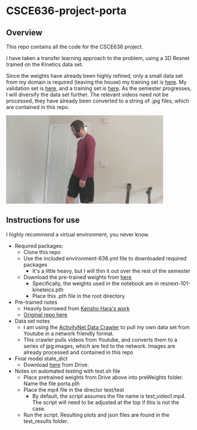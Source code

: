 # CSCE636-project-porta
## Overview

This repo contains all the code for the CSCE636 project.

I have taken a transfer learning approach to the problem, using a 3D Resnet trained on the Kinetics data set. 

Since the weights have already been highly refined, only a small data set from my domain is required (leaving the house) my training set is [here](https://youtu.be/p8XmS7LYZ8Q). My validation set is [here](https://youtu.be/FYVzdUH5qqc), and a training set is [here](https://youtu.be/aaDWt2fIZXo). As the semester progresses, I will diversify the data set further. The relevant videos need not be processed, they have already been converted to a string of .jpg files, which are contained in this repo. 

![Closing the door (returning)](https://raw.githubusercontent.com/tdgriffith/CSCE636-project-porta/master/videos/jpg_door/train/returning/p8XmS7LYZ8Q_000108_000112/image_00011.jpg)

## Instructions for use
I highly recommend a virtual environment, you never know.
- Required packages:
    - Clone this repo
    - Use the included environment-636.yml file to downloaded required packages
        - It's a little heavy, but I will thin it out over the rest of the semester
    - Download the pre-trained weights from [here](https://drive.google.com/drive/folders/1zvl89AgFAApbH0At-gMuZSeQB_LpNP-M)
        - Specifically, the weights used in the notebook are in resnext-101-kineteics.pth
        - Place this .pth file in the root directory
- Pre-trained notes
    - Heavily borrowed from [Kensho Hara's work](https://kenshohara.github.io/)
    - [Original repo here](https://github.com/kenshohara/3D-ResNets-PyTorch)
- Data set notes
    - I am using the [ActivityNet Data Crawler](https://github.com/activitynet/ActivityNet/tree/master/Crawler/Kinetics) to pull my own data set from Youtube in a network friendly format. 
    - This crawler pulls videos from Youtube, and converts them to a series of jpg images, which are fed to the network. Images are already processed and contained in this repo
- Final model state_dict
    - Download [here](https://drive.google.com/drive/folders/1euUdVgU2mKkHPt5yPUWRuAMBLhelr_Ba?usp=sharing) from Drive.
- Notes on automated testing with test.sh file
    - Place pretrained weights from Drive above into preWeights folder. Name the file porta.pth
    - Place the mp4 file in the director test/test
        - By default, the script assumes the file name is test_video1.mp4. The script will need to be adjusted at the top if this is not the case.
    - Run the script. Resulting plots and json files are found in the test_results folder.


